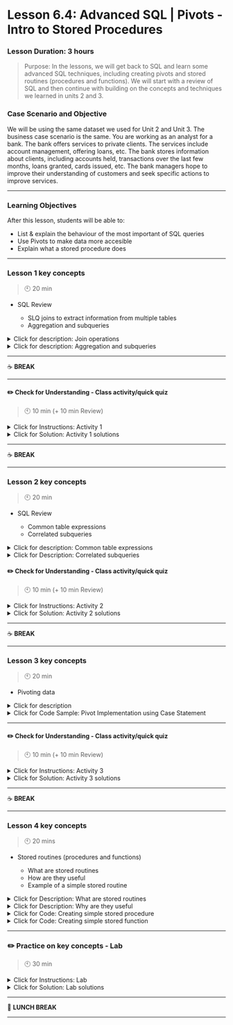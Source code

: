 # Lesson 6.4: Advanced SQL | Pivots - Intro to Stored Procedures

### Lesson Duration: 3 hours

> Purpose: In the lessons, we will get back to SQL and learn some advanced SQL techniques, including creating pivots and stored routines (procedures and functions). We will start with a review of SQL and then continue with building on the concepts and techniques we learned in units 2 and 3.

### Case Scenario and Objective

We will be using the same dataset we used for Unit 2 and Unit 3. The business case scenario is the same. You are working as an analyst for a bank. The bank offers services to private clients. The services include account management, offering loans, etc. The bank stores information about clients, including accounts held, transactions over the last few months, loans granted, cards issued, etc. The bank managers hope to improve their understanding of customers and seek specific actions to improve services.

---

### Learning Objectives

After this lesson, students will be able to:

- List & explain the behaviour of the most important of SQL queries
- Use Pivots to make data more accesible 
- Explain what a stored procedure does

---

### Lesson 1 key concepts

> :clock10: 20 min

- SQL Review

  - SLQ joins to extract information from multiple tables
  - Aggregation and subqueries

<details>
<summary> Click for description: Join operations </summary>

- We are interested in finding information about clients such as their account numbers, their demographics (where they are from), and the loan details but only of clients that are marked as status "B". Customers with status "B" are the customers for whom the contract is finished but they have not repaid the loan.

```sql
select a.account_id, a.district_id, a.frequency, d.A2 as District, d.A3 as Region, l.loan_id, l.amount, l.payments, l.status
from bank.account a join bank.district d
on a.district_id = d.A1
join bank.loan l
on a.account_id = l.account_id
where l.status = "B"
order by a.account_id;
```

<!-- 🚨🚨🚨 Guillem: this code crashed in my machine @Himanshu -->
<!-- 🚨🚨🚨 @Guillem: could we get the notebook you used for the teachback and link it here? -->

Now we will use the result and try to answer some important business questions: what is the average amount of the loan and the average payment made, for the customers who defaulted?

</details>

<details>
<summary> Click for description: Aggregation and subqueries </summary>

- We are interested in finding about only those default customers whose amount borrowed was more than the average amount borrowed by all the customers who defaulted. <!-- 🚨🚨🚨 @himanshu: it is pretty confusing with all the "defaulted" mixed in the sentence? Is there any way to simplify this? -->

```sql
select * from (
  select a.account_id, a.district_id, a.frequency, d.A2 as District,
    d.A3 as Region, l.loan_id, l.amount, l.payments, l.status
  from bank.account a join bank.district d
  on a.district_id = d.A1
  join bank.loan l
  on a.account_id = l.account_id
where l.status = "B"
order by a.account_id)sub1
where sub1.amount > (
  select round(avg(amount),2)
  from bank.loan
  where status = "B")
order by amount desc;
```

</details>

---

:coffee: **BREAK**

---

#### :pencil2: Check for Understanding - Class activity/quick quiz

> :clock10: 10 min (+ 10 min Review)

<details>
  <summary> Click for Instructions: Activity 1 </summary>

Using the same dataset, answer the following questions:

- How many accounts do we have?
- And how many of them are defaulted?
- What is the percentage of defaulted people in the dataset?
- What can we extract from here? <!-- 🚨🚨🚨 @himanshu: does this mean - what can we conclude based on the previous findings? -->

</details>

<details>
  <summary>Click for Solution: Activity 1 solutions</summary>

```sql
with total as (
  select count(account_id) as c
  from account
),
total_default as (
  select count(a.account_id) as c
	from account a
  join district d
	on a.district_id = d.A1
		join loan l
		on a.account_id = l.account_id
		where l.status = "B"
)
select total.c as total,
  total_default.c as defaulted,
  total_default.c / total.c * 100 as percentage
from total, total_default;
```

</details>

---

:coffee: **BREAK**

---

### Lesson 2 key concepts

> :clock10: 20 min

- SQL Review

  - Common table expressions
  - Correlated subqueries

<details>
<summary> Click for description: Common table expressions </summary>

Now we want to find out when was the last transaction made, by the customers identified in the previous step.

```sql
with cte_1 as (
  select * from (
    select a.account_id, a.district_id, a.frequency, d.A2 as District,
      d.A3 as Region, l.loan_id, l.amount, l.payments, l.status
    from bank.account a
    join bank.district d
    on a.district_id = d.A1
      join bank.loan l
      on a.account_id = l.account_id
      where l.status = "B"
      order by a.account_id ) sub1
    where sub1.amount > (
      select round(avg(amount),2)
      from bank.loan
      where status = "B")
    order by amount desc)
select cte_1.account_id, cte_1.amount, max(date(t.date)) as Last_transaction
from cte_1
join bank.trans t on cte_1.account_id = t.account_id
group by cte_1.account_id, cte_1.amount
order by cte_1.amount desc;
```

</details>

<details>
<summary> Click for Description: Correlated subqueries </summary>

- For this problem, we will take a look at the `loan` table. We are interested in finding information on those customers who made a payment higher than the average payment from customers with the same loan duration and who are status "A". We can use this info for promotional marketing as these would be important customers.

```sql
select *
from bank.loan l1
where l1.payments > (select avg(payments) from bank.loan l2 where l1.duration = l2.duration)
and l1.status = "A"
order by account_id;
```

- Now, to fetch more information, you can use the results of this query and join it with some other table as well, as shown in the previous queries.

:exclamation: Note for instructor: You can mention some of the other techniques we talked about earlier, for eg., datetime functions, string functions, case statements, window functions, temporary tables, etc, if there is enough time. They key idea here is that the students should get back in the mental framework of working on queries. Therefore, we just have these few examples as an quick review.

</details>

#### :pencil2: Check for Understanding - Class activity/quick quiz

> :clock10: 10 min (+ 10 min Review)

<details>
  <summary> Click for Instructions: Activity 2 </summary>

Find the `account_id`, `amount` and `date` of the first transaction of the defaulted people if its amount is at least twice the average of non-default people transactions.

Hint: Use the query used in class.

</details>

<details>
  <summary>Click for Solution: Activity 2 solutions</summary>

```sql
with cte_1 as (
  select * from (
    select a.account_id, a.district_id, a.frequency, d.A2 as District,
      d.A3 as Region, l.loan_id, l.amount, l.payments, l.status
    from bank.account a
    join bank.district d
    on a.district_id = d.A1
      join bank.loan l
      on a.account_id = l.account_id
      where l.status = "B"
      order by a.account_id) sub1
    where sub1.amount > (select round(avg(amount),2) * 2 from bank.loan where status = "A")
    order by amount desc)
select cte_1.account_id, cte_1.amount, min(date(t.date)) as First_transaction
from cte_1
join bank.trans t on cte_1.account_id = t.account_id
group by cte_1.account_id, cte_1.amount
order by cte_1.amount desc;
```

</details>

---

:coffee: **BREAK**

---

### Lesson 3 key concepts

> :clock10: 20 min

- Pivoting data

<details>
<summary> Click for description </summary>

Pivoting can be used to make the output more presentable and easier to look at and make decision.

- In the next query, we are trying to look at the total transaction amount from all the customers in the first quarter of the year 1993. We can achieve this by using a simple group by condition as shown below:

```sql
select account_id, round(sum(amount),2) as Amount, date_format(date, "%M") as Month
from trans
where date_format(date, "%Y") = 1993 and date_format(date, "%m") <= 3
group by account_id, Month;
```

- If you look at the output, it is not very readable as we want to see the trend in the transaction for each user. We can improve the readability of this output by pivoting the data.

</details>

<details>
  <summary>Click for Code Sample: Pivot Implementation using Case Statement</summary>

```sql
select account_id,
max ( case when Month = 'January' Then Amount end) as January,
max ( case when Month = 'February' Then Amount end) as February,
max ( case when Month = 'March' Then Amount end) as March
from (
  select account_id, round(sum(amount),2) as Amount, date_format(date, "%M") as Month
  from trans
  where date_format(date, "%Y") = 1993 and date_format(date, "%m") <= 3
  group by account_id, Month) sub1
group by account_id
order by account_id;
```

- Here is another implementation of pivot using the pivot operator (not available in mysql but available in other sql standards).

```sql
select account_id, 'January', 'February', 'March'
from (
  select account_id, amount, date_format(date, "%M") as Month from trans
  where date_format(date, "%Y") = 1993 and date_format(date, "%m") <= 3
) as sub1
pivot (
  sum(amount) for Month in ('January', 'February', 'March')
) as sub2;
```

</details>

---

#### :pencil2: Check for Understanding - Class activity/quick quiz

> :clock10: 10 min (+ 10 min Review)

<details>
  <summary> Click for Instructions: Activity 3 </summary>

Create a pivot table showing the average amount of transactions made by frequency for each district.

</details>

<details>
  <summary>Click for Solution: Activity 3 solutions</summary>

```sql
select district,
avg( case when frequency = 'POPLATEK MESICNE' Then avg_amount end) as 'POPLATEK MESICNE',
avg( case when frequency = 'POPLATEK PO OBRATU' Then avg_amount end) as 'POPLATEK PO OBRATU',
avg( case when frequency = 'POPLATEK TYDNE' Then avg_amount end) as 'POPLATEK TYDNE'
from (
  select district.A2 AS district, account.frequency, round(avg(trans.amount),2) as avg_amount
  from trans
  join account
  on trans.account_id = account.account_id
  join district
  on district.A1 = account.district_id
  group by district.A2, account.frequency) sub1
group by district
order by district;
```

</details>

---

:coffee: **BREAK**

---

### Lesson 4 key concepts

> :clock10: 20 mins

- Stored routines (procedures and functions)

  - What are stored routines
  - How are they useful
  - Example of a simple stored routine

<details>
  <summary> Click for Description: What are stored routines </summary>

- A stored routine is a set of SQL statements that can be stored in the server.
- A stored routine is either a procedure or a function. Stored routines are created with `CREATE PROCEDURE` and `CREATE FUNCTION` statements.
- Stored routines may call other stored routines.

</details>

<details>
  <summary> Click for Description: Why are they useful </summary>

- _Reusability_: They can be executed by multiple users on the server without the need of rewriting the code again.
- _Security_: They can ensure that each operation is properly logged. For eg., in banks the users would not have access to the database tables directly but can only execute specific stored routines.
- _Performance_: They are more efficient as the user does not need to rewrite the code. Also when they are executed for the first time, a query execution plan is created by SQL which is then implemented faster every time the routine is run again.

</details>

<details>
  <summary> Click for Code: Creating simple stored procedure </summary>

- We want to create a stored procedure that returns the number of rows in a table.

:exclamation: Note for instructor: This is just a simple introduction, explain the syntax. Also, let the students know that we will talk about this in detail in the later session.

```sql
delimiter //
create procedure number_of_rows_proc (out param1 int)
begin
select COUNT(*) into param1 from bank.account;
end;
//
delimiter ;

call number_of_rows_proc(@x);
select @x;
```

</details>

<details>
  <summary> Click for Code: Creating simple stored function </summary>

- We want to create a stored function that outputs a simple string.

:exclamation: Note for instructor: This is just a simple introduction, explain the syntax. Also, let the students know that we will talk about this in detail in the later session.

```sql
create function print_function (x char(20))
returns char(50) deterministic
return concat('Iron', x, '!');

select print_function('hack');
```

- A procedure or function is considered "deterministic" if it always produces the same result for the same input parameters, and "not deterministic" otherwise. If not specified, the default is "not deterministic".

</details>

---

### :pencil2: Practice on key concepts - Lab

> :clock10: 30 min

<!-- 🚨🚨🚨 @Guillem @Himanshu: do we have a lab here? -->

<details>
  <summary> Click for Instructions: Lab </summary>

```python
TBD
```

</details>

<details>
  <summary>Click for Solution: Lab solutions</summary>

```python
TBD
```

</details>

---

:sandwich: **LUNCH BREAK**

---
